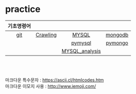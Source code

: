 # practice


|기초명령어||||
|:---:|:---:|:---:|:---:|
|[git](https://github.com/jsjune/basic/blob/master/git.md)|[Crawling](https://github.com/jsjune/Practice_Grammar/blob/master/Crawling.ipynb)|[MYSQL](https://github.com/jsjune/Practice_Grammar/blob/master/MYSQL_query.md)|[mongodb](https://github.com/jsjune/Practice_Grammar/blob/master/mongodb_query.ipynb)|
|||[pymysql](https://github.com/jsjune/Practice_Grammar/blob/master/pymysql.ipynb)|[pymongo](https://github.com/jsjune/Practice_Grammar/blob/master/pymongo.ipynb)|
|||[MYSQL_analysis](https://github.com/jsjune/Practice_Grammar/blob/master/MYSQL_analysis.ipynb)||






<br><br><br>
마크다운 특수문자 : https://ascii.cl/htmlcodes.htm
<br>
마크다운 이모지 사용 : http://www.iemoji.com/
